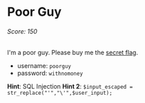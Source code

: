 Poor Guy
====
###### Score: 150

I'm a poor guy. Please buy me the [secret flag](http://ctf.sharif.edu:8086/).

 * username: `poorguy`
 * password: `withnomoney`

**Hint**: SQL Injection
**Hint 2**: `$input_escaped = str_replace("'","\'",$user_input);`
